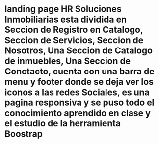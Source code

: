 # landing page HR Soluciones Inmobiliarias esta dividida en Seccion  de Registro en Catalogo, Seccion de Servicios, Seccion de Nosotros, Una Seccion de Catalogo de inmuebles, Una Seccion de Conctacto, cuenta con una barra de menu y footer donde se deja ver los iconos a las redes Sociales, es una pagina responsiva y se puso todo el conocimiento aprendido en clase y el estudio de la herramienta Boostrap
